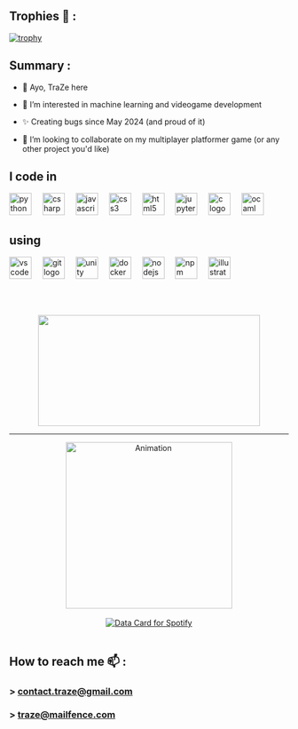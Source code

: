 ## Trophies 🦋 :
[![trophy](https://github-profile-trophy.vercel.app/?username=trazeog&title=Stars,Followers,Commits,Repositories,MultipleLang,PullRequest&theme=gruvbox)](https://github.com/ryo-ma/github-profile-trophy)


## Summary :
- 👋 Ayo, TraZe here
  
- 🐻 I’m interested in machine learning and videogame development
  
- ✨ Creating bugs since May 2024 (and proud of it)
  
- 💞️ I’m looking to collaborate on my multiplayer platformer game (or any other project you'd like)


<h2 align="left">I code in</h2>


<div align="left">
  <img src="https://cdn.jsdelivr.net/gh/devicons/devicon/icons/python/python-original.svg" height="40" alt="python logo"  />
  <img width="12" />
  <img src="https://cdn.jsdelivr.net/gh/devicons/devicon/icons/csharp/csharp-original.svg" height="40" alt="csharp logo"  />
  <img width="12" />
  <img src="https://cdn.jsdelivr.net/gh/devicons/devicon/icons/javascript/javascript-original.svg" height="40" alt="javascript logo"  />
  <img width="12" />
  <img src="https://cdn.jsdelivr.net/gh/devicons/devicon/icons/css3/css3-original.svg" height="40" alt="css3 logo"  />
  <img width="12" />
  <img src="https://cdn.jsdelivr.net/gh/devicons/devicon/icons/html5/html5-original.svg" height="40" alt="html5 logo"  />
  <img width="12" />
  <img src="https://cdn.jsdelivr.net/gh/devicons/devicon/icons/jupyter/jupyter-original.svg" height="40" alt="jupyter logo"  />
  <img width="12" />
  <img src="https://cdn.jsdelivr.net/gh/devicons/devicon/icons/c/c-original.svg" height="40" alt="c logo"  />
  <img width="12" />
  <img src="https://cdn.jsdelivr.net/gh/devicons/devicon/icons/ocaml/ocaml-original.svg" height="40" alt="ocaml logo"  />
</div>


<h2 align="left">using</h2>


<div align="left">
  <img src="https://cdn.jsdelivr.net/gh/devicons/devicon/icons/vscode/vscode-original.svg" height="40" alt="vscode logo"  />
  <img width="12" />
  <img src="https://cdn.jsdelivr.net/gh/devicons/devicon/icons/git/git-original.svg" height="40" alt="git logo"  />
  <img width="12" />
  <img src="https://cdn.jsdelivr.net/gh/devicons/devicon/icons/unity/unity-original.svg" height="40" alt="unity logo"  />
  <img width="12" />
  <img src="https://cdn.jsdelivr.net/gh/devicons/devicon/icons/docker/docker-original.svg" height="40" alt="docker logo"  />
  <img width="12" />
  <img src="https://cdn.jsdelivr.net/gh/devicons/devicon/icons/nodejs/nodejs-original.svg" height="40" alt="nodejs logo"  />
  <img width="12" />
  <img src="https://cdn.jsdelivr.net/gh/devicons/devicon/icons/npm/npm-original-wordmark.svg" height="40" alt="npm logo"  />
  <img width="12" />
  <img src="https://cdn.jsdelivr.net/gh/devicons/devicon/icons/illustrator/illustrator-plain.svg" height="40" alt="illustrator logo"  />
  <img width="12" />
</div>

<br><br>

<p align="center">
  <img width="400" height="200" src="https://github-readme-stats.vercel.app/api/top-langs/?username=trazeog&size_weight=0.15&count_weight=0.5&layout=compact&theme=vision-friendly-dark">
</p>

---

<div align="center">
    <img height="300" src="https://media1.tenor.com/m/uzeW-qpykOQAAAAd/isha-arcane-isha.gif" alt="Animation">
    <br><br>
    <a href="https://data-card-for-spotify.herokuapp.com/card?user_id=l6cdcfb7s60nh5i40g44iknkm&hide_recents=1&custom_title=Definition%20of%20good%20music%20taste">
      <img src="https://data-card-for-spotify.herokuapp.com/api/card?user_id=l6cdcfb7s60nh5i40g44iknkm&hide_recents=1&custom_title=Definition%20of%20good%20music%20taste" alt="Data Card for Spotify">
    </a>
    
</div>
<br>

###

## How to reach me 📫 :
###    >  contact.traze@gmail.com
###    >  traze@mailfence.com
